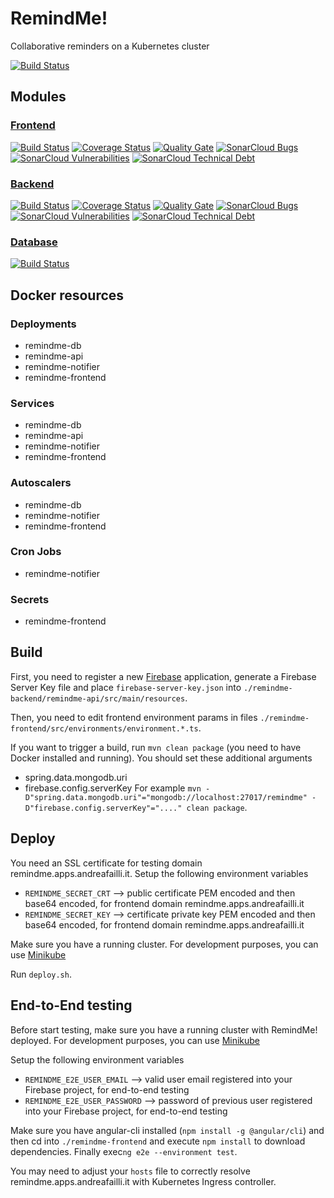 # RemindMe!
Collaborative reminders on a Kubernetes cluster

[![Build Status](https://travis-ci.org/andryfailli/remindme.svg?branch=master)](https://travis-ci.org/andryfailli/remindme)

## Modules

### [Frontend](https://github.com/andryfailli/remindme-frontend)
[![Build Status](https://travis-ci.org/andryfailli/remindme-frontend.svg?branch=master)](https://travis-ci.org/andryfailli/remindme-frontend)
[![Coverage Status](https://coveralls.io/repos/github/andryfailli/remindme-frontend/badge.svg?branch=master)](https://coveralls.io/github/andryfailli/remindme-frontend?branch=master)
[![Quality Gate](https://sonarcloud.io/api/badges/gate?key=it.andreafailli.remindme%3Aremindme-frontend)](https://sonarcloud.io/dashboard?id=it.andreafailli.remindme%3Aremindme-frontend)
[![SonarCloud Bugs](https://sonarcloud.io/api/badges/measure?key=it.andreafailli.remindme%3Aremindme-frontend&metric=bugs)](https://sonarcloud.io/component_measures/metric/reliability_rating/list?it.andreafailli.remindme%3Aremindme-frontend)
[![SonarCloud Vulnerabilities](https://sonarcloud.io/api/badges/measure?key=it.andreafailli.remindme%3Aremindme-frontend&metric=vulnerabilities)](https://sonarcloud.io/component_measures/metric/security_rating/list?id=it.andreafailli.remindme%3Aremindme-frontend)
[![SonarCloud Technical Debt](https://sonarcloud.io/api/badges/measure?key=it.andreafailli.remindme%3Aremindme-frontend&metric=sqale_index)](https://sonarcloud.io/component_measures/metric/sqale_index/list?id=it.andreafailli.remindme%3Aremindme-frontend)

### [Backend](https://github.com/andryfailli/remindme-backend)
[![Build Status](https://travis-ci.org/andryfailli/remindme-backend.svg?branch=master)](https://travis-ci.org/andryfailli/remindme-backend)
[![Coverage Status](https://coveralls.io/repos/github/andryfailli/remindme-backend/badge.svg?branch=master)](https://coveralls.io/github/andryfailli/remindme-backend?branch=master)
[![Quality Gate](https://sonarcloud.io/api/badges/gate?key=it.andreafailli.remindme%3Aremindme-backend)](https://sonarcloud.io/dashboard?id=it.andreafailli.remindme%3Aremindme-backend)
[![SonarCloud Bugs](https://sonarcloud.io/api/badges/measure?key=it.andreafailli.remindme%3Aremindme-backend&metric=bugs)](https://sonarcloud.io/component_measures/metric/reliability_rating/list?it.andreafailli.remindme%3Aremindme-backend)
[![SonarCloud Vulnerabilities](https://sonarcloud.io/api/badges/measure?key=it.andreafailli.remindme%3Aremindme-backend&metric=vulnerabilities)](https://sonarcloud.io/component_measures/metric/security_rating/list?id=it.andreafailli.remindme%3Aremindme-backend)
[![SonarCloud Technical Debt](https://sonarcloud.io/api/badges/measure?key=it.andreafailli.remindme%3Aremindme-backend&metric=sqale_index)](https://sonarcloud.io/component_measures/metric/sqale_index/list?id=it.andreafailli.remindme%3Aremindme-backend)

### [Database](https://github.com/andryfailli/remindme-db)
[![Build Status](https://travis-ci.org/andryfailli/remindme-db.svg?branch=master)](https://travis-ci.org/andryfailli/remindme-db)

## Docker resources

### Deployments
* remindme-db
* remindme-api
* remindme-notifier
* remindme-frontend

### Services
* remindme-db
* remindme-api
* remindme-notifier
* remindme-frontend

### Autoscalers
* remindme-db
* remindme-notifier
* remindme-frontend

### Cron Jobs
* remindme-notifier

### Secrets
* remindme-frontend

## Build
First, you need to register a new [Firebase](https://console.firebase.google.com) application, generate a Firebase Server Key file and place `firebase-server-key.json` into `./remindme-backend/remindme-api/src/main/resources`.

Then, you need to edit frontend environment params in files `./remindme-frontend/src/environments/environment.*.ts`.

If you want to trigger a build, run `mvn clean package` (you need to have Docker installed and running).
You should set these additional arguments
* spring.data.mongodb.uri
* firebase.config.serverKey
For example `mvn -D"spring.data.mongodb.uri"="mongodb://localhost:27017/remindme" -D"firebase.config.serverKey"="...." clean package`.

## Deploy
You need an SSL certificate for testing domain remindme.apps.andreafailli.it.
Setup the following environment variables
* `REMINDME_SECRET_CRT` --> public certificate PEM encoded and then base64 encoded, for frontend domain remindme.apps.andreafailli.it
* `REMINDME_SECRET_KEY` --> certificate private key PEM encoded and then base64 encoded, for frontend domain remindme.apps.andreafailli.it

Make sure you have a running cluster. For development purposes, you can use [Minikube](https://github.com/kubernetes/minikube)

Run `deploy.sh`.

## End-to-End testing
Before start testing, make sure you have a running cluster with RemindMe! deployed. For development purposes, you can use [Minikube](https://github.com/kubernetes/minikube)

Setup the following environment variables
* `REMINDME_E2E_USER_EMAIL` --> valid user email registered into your Firebase project, for end-to-end testing
* `REMINDME_E2E_USER_PASSWORD` --> password of previous user registered into your Firebase project, for end-to-end testing

Make sure you have angular-cli installed (`npm install -g @angular/cli`) and then cd into `./remindme-frontend` and execute `npm install` to download dependencies. Finally exec`ng e2e --environment test`.

You may need to adjust your `hosts` file to correctly resolve remindme.apps.andreafailli.it with Kubernetes Ingress controller.
